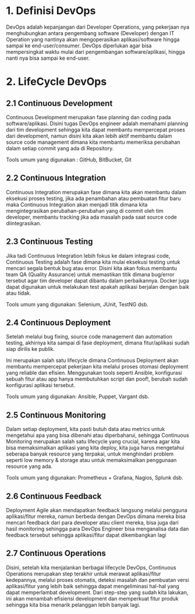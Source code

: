 # 1. Definisi DevOps

DevOps adalah kepanjangan dari Developer Operations, yang pekerjaan nya menghubungkan antara pengembang software (Developer) dengan IT Operation yang nantinya akan mengoperasikan aplikasi/software hingga sampai ke end-user/consumer. DevOps diperlukan agar bisa mempersingkat waktu mulai dari pengembangan software/aplikasi, hingga nanti nya bisa sampai ke end-user.

# 2. LifeCycle DevOps
 

## 2.1 Continuous Development
Continuous Development merupakan fase planning dan coding pada software/aplikasi. Disini tugas DevOps engineer adalah memahami planning dari tim development sehingga kita dapat membantu mempercepat proses dari development, namun disini kita akan lebih aktif membantu dalam source code management dimana kita membantu memeriksa perubahan dalam setiap  commit yang ada di Repository.

Tools umum yang digunakan : GitHub, BitBucket, Git


## 2.2 Continuous Integration
Continuous Integration merupakan fase dimana kita akan membantu dalam eksekusi proses testing, jika ada penambahan atau pembuatan fitur baru maka Continuous Integration akan menjadi titik dimana kita mengintegrasikan perubahan-perubahan yang di commit oleh tim developer, membantu tracking jika ada masalah pada saat source code diintegrasikan. 


## 2.3 Continuous Testing
Jika tadi Continuous Integration lebih fokus ke dalam integrasi code, Continuous Testing adalah fase dimana kita mulai eksekusi testing untuk mencari segala bentuk bug atau error. Disini kita akan fokus membantu team QA (Quality Assurance) untuk memastikan titik dimana bug/error tersebut agar tim developer dapat dibantu dalam perbaikannya. Docker juga dapat digunakan untuk melakukan test apakah aplikasi berjalan dengan baik atau tidak.

Tools umum yang digunakan: Selenium, JUnit, TestNG dsb. 


## 2.4 Continuous Deployment
Setelah melalui bug fixing, source code management dan automation testing, akhirnya kita sampai di fase deployment, dimana fitur/aplikasi sudah siap dirilis ke publik.

Ini merupakan salah satu lifecycle dimana Continuous Deployment akan membantu mempercepat pekerjaan kita melalui proses otomasi deployment yang reliable dan efisien. Menggunakan tools seperti Ansible, konfigurasi sebuah fitur atau app hanya membutuhkan script dan poof!, berubah sudah konfigurasi aplikasi tersebut.

Tools umum yang digunakan: Ansible, Puppet, Vargant dsb. 


## 2.5 Continuous Monitoring
Dalam setiap deployment, kita pasti butuh data atau metrics untuk mengetahui apa yang bisa dibenahi atau diperbaharui, sehingga Continuous Monitoring merupakan salah satu lifecycle yang crucial, karena agar kita  bisa memaksimalkan aplikasi yang kita deploy, kita juga harus mengetahui seberapa banyak resource yang terpakai, untuk menghindari problem seperti low memory & storage atau untuk memaksimalkan penggunaan resource yang ada. 

Tools umum yang digunakan: Prometheus + Grafana, Nagios, Splunk dsb. 


## 2.6 Continuous Feedback
Deployment Agile akan mendapatkan feedback langsung melalui pengguna aplikasi/fitur mereka, namun berbeda dengan DevOps dimana mereka bisa mencari feedback dari para developer atau client mereka, bisa juga dari hasil monitoring sehingga para DevOps Engineer bisa menganalisa data dan feedback tersebut sehingga aplikasi/fitur dapat dikembangkan lagi


## 2.7 Continuous Operations
Disini, setelah kita menjalankan berbagai lifecycle DevOps, Continuous Operations merupakan step terakhir untuk merawat aplikasi/fitur kedepannya, melalui proses otomatis, deteksi masalah dan pembuatan versi aplikasi/fitur yang lebih baik sehingga dapat mengeliminasi hal-hal yang dapat memperlambat development. Dari step-step yang sudah kita lakukan, ini akan menambah efisiensi development dan memperkuat fitur produk sehingga kita bisa menarik pelanggan lebih banyak lagi.
